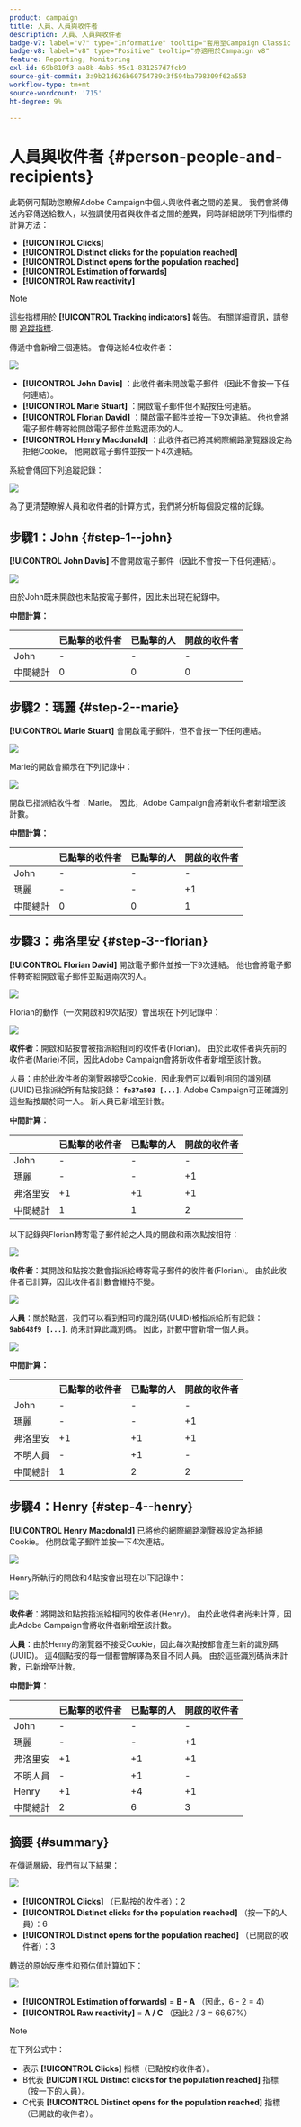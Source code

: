 ```yaml
---
product: campaign
title: 人員、人員與收件者
description: 人員、人員與收件者
badge-v7: label="v7" type="Informative" tooltip="套用至Campaign Classic v7"
badge-v8: label="v8" type="Positive" tooltip="亦適用於Campaign v8"
feature: Reporting, Monitoring
exl-id: 69b810f3-aa8b-4ab5-95c1-831257d7fcb9
source-git-commit: 3a9b21d626b60754789c3f594ba798309f62a553
workflow-type: tm+mt
source-wordcount: '715'
ht-degree: 9%

---
```


# 人員與收件者 {#person-people-and-recipients}



此範例可幫助您瞭解Adobe Campaign中個人與收件者之間的差異。 我們會將傳送內容傳送給數人，以強調使用者與收件者之間的差異，同時詳細說明下列指標的計算方法：

* **[!UICONTROL Clicks]**
* **[!UICONTROL Distinct clicks for the population reached]**
* **[!UICONTROL Distinct opens for the population reached]**
* **[!UICONTROL Estimation of forwards]**
* **[!UICONTROL Raw reactivity]**

>[!NOTE]
>
>這些指標用於 **[!UICONTROL Tracking indicators]** 報告。 有關詳細資訊，請參閱 [追蹤指標](../../reporting/using/delivery-reports.md#tracking-indicators).

傳遞中會新增三個連結。 會傳送給4位收件者：

![](assets/s_ncs_user_indicators_example_1.png)

* **[!UICONTROL John Davis]** ：此收件者未開啟電子郵件（因此不會按一下任何連結）。
* **[!UICONTROL Marie Stuart]** ：開啟電子郵件但不點按任何連結。
* **[!UICONTROL Florian David]** ：開啟電子郵件並按一下9次連結。 他也會將電子郵件轉寄給開啟電子郵件並點選兩次的人。
* **[!UICONTROL Henry Macdonald]** ：此收件者已將其網際網路瀏覽器設定為拒絕Cookie。 他開啟電子郵件並按一下4次連結。

系統會傳回下列追蹤記錄：

![](assets/s_ncs_user_indicators_example_2.png)

為了更清楚瞭解人員和收件者的計算方式，我們將分析每個設定檔的記錄。

## 步驟1：John {#step-1--john}

**[!UICONTROL John Davis]** 不會開啟電子郵件（因此不會按一下任何連結）。

![](assets/s_ncs_user_indicators_example_8.png)

由於John既未開啟也未點按電子郵件，因此未出現在紀錄中。

**中間計算：**

|   | 已點擊的收件者 | 已點擊的人 | 開啟的收件者 |
|---|---|---|---|
| John | - | - | - |
| 中間總計 | 0 | 0 | 0 |

## 步驟2：瑪麗 {#step-2--marie}

**[!UICONTROL Marie Stuart]** 會開啟電子郵件，但不會按一下任何連結。

![](assets/s_ncs_user_indicators_example_7.png)

Marie的開啟會顯示在下列記錄中：

![](assets/s_ncs_user_indicators_example_4bis.png)

開啟已指派給收件者：Marie。 因此，Adobe Campaign會將新收件者新增至該計數。

**中間計算：**

|   | 已點擊的收件者 | 已點擊的人 | 開啟的收件者 |
|---|---|---|---|
| John | - | - | - |
| 瑪麗 | - | - | +1 |
| 中間總計 | 0 | 0 | 1 |

## 步驟3：弗洛里安 {#step-3--florian}

**[!UICONTROL Florian David]** 開啟電子郵件並按一下9次連結。 他也會將電子郵件轉寄給開啟電子郵件並點選兩次的人。

![](assets/s_ncs_user_indicators_example_9.png)

Florian的動作（一次開啟和9次點按）會出現在下列記錄中：

![](assets/s_ncs_user_indicators_example_3bis.png)

**收件者**：開啟和點按會被指派給相同的收件者(Florian)。 由於此收件者與先前的收件者(Marie)不同，因此Adobe Campaign會將新收件者新增至該計數。

人員：由於此收件者的瀏覽器接受Cookie，因此我們可以看到相同的識別碼(UUID)已指派給所有點按記錄： **`fe37a503 [...]`**. Adobe Campaign可正確識別這些點按屬於同一人。 新人員已新增至計數。

**中間計算：**

|   | 已點擊的收件者 | 已點擊的人 | 開啟的收件者 |
|---|---|---|---|
| John | - | - | - |
| 瑪麗 | - | - | +1 |
| 弗洛里安 | +1 | +1 | +1 |
| 中間總計 | 1 | 1 | 2 |

以下記錄與Florian轉寄電子郵件給之人員的開啟和兩次點按相符：

![](assets/s_ncs_user_indicators_example_6bis.png)

**收件者**：其開啟和點按次數會指派給轉寄電子郵件的收件者(Florian)。 由於此收件者已計算，因此收件者計數會維持不變。

![](assets/s_ncs_user_indicators_example_12.png)

**人員**：關於點選，我們可以看到相同的識別碼(UUID)被指派給所有記錄： **`9ab648f9 [...]`**. 尚未計算此識別碼。 因此，計數中會新增一個人員。

![](assets/s_ncs_user_indicators_example_13.png)

**中間計算：**

|   | 已點擊的收件者 | 已點擊的人 | 開啟的收件者 |
|---|---|---|---|
| John | - | - | - |
| 瑪麗 | - | - | +1 |
| 弗洛里安 | +1 | +1 | +1 |
| 不明人員 | - | +1 | - |
| 中間總計 | 1 | 2 | 2 |

## 步驟4：Henry {#step-4--henry}

**[!UICONTROL Henry Macdonald]** 已將他的網際網路瀏覽器設定為拒絕Cookie。 他開啟電子郵件並按一下4次連結。

![](assets/s_ncs_user_indicators_example_10.png)

Henry所執行的開啟和4點按會出現在以下記錄中：

![](assets/s_ncs_user_indicators_example_5bis.png)

**收件者**：將開啟和點按指派給相同的收件者(Henry)。 由於此收件者尚未計算，因此Adobe Campaign會將收件者新增至該計數。

**人員**：由於Henry的瀏覽器不接受Cookie，因此每次點按都會產生新的識別碼(UUID)。 這4個點按的每一個都會解譯為來自不同人員。 由於這些識別碼尚未計數，已新增至計數。

**中間計算：**

|   | 已點擊的收件者 | 已點擊的人 | 開啟的收件者 |
|---|---|---|---|
| John | - | - | - |
| 瑪麗 | - | - | +1 |
| 弗洛里安 | +1 | +1 | +1 |
| 不明人員 | - | +1 | - |
| Henry | +1 | +4 | +1 |
| 中間總計 | 2 | 6 | 3 |

## 摘要 {#summary}

在傳遞層級，我們有以下結果：

![](assets/s_ncs_user_indicators_example.png)

* **[!UICONTROL Clicks]** （已點按的收件者）：2
* **[!UICONTROL Distinct clicks for the population reached]** （按一下的人員）：6
* **[!UICONTROL Distinct opens for the population reached]** （已開啟的收件者）：3

轉送的原始反應性和預估值計算如下：

![](assets/s_ncs_user_indicators_example11.png)

* **[!UICONTROL Estimation of forwards]** = **B - A** （因此，6 - 2 = 4）
* **[!UICONTROL Raw reactivity]** = **A / C** （因此2 / 3 = 66,67%）

>[!NOTE]
>
>在下列公式中：
>
>* 表示 **[!UICONTROL Clicks]** 指標（已點按的收件者）。
>* B代表 **[!UICONTROL Distinct clicks for the population reached]** 指標（按一下的人員）。
>* C代表 **[!UICONTROL Distinct opens for the population reached]** 指標（已開啟的收件者）。
